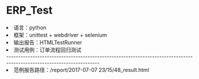 # ERP_Test
<li>语言：python</li>
<li>框架：unittest + webdriver + selenium</li>
<li>输出报告：HTMLTestRunner</li>
<li>测试用例：订单流程回归测试</li>
---------------------------------------------------------------------------------------------------------------------
<li>范例报告路径：/report/2017-07-07 23/15/48_result.html</li>
